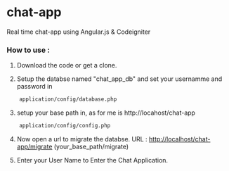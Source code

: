 # chat-app
Real time chat-app using Angular.js &amp; Codeigniter


### How to use :

1) Download the code or get a clone.

2) Setup the databse named "chat_app_db" and set your usernamme and password in
```sh
	application/config/database.php
```

3) setup your base path in, as for me is http://locahost/chat-app
```sh
	application/config/config.php
```

4) Now open a url to migrate the databse.
URL : <http://localhost/chat-app/migrate>
(your_base_path/migrate)

5) Enter your User Name to Enter the Chat Application.